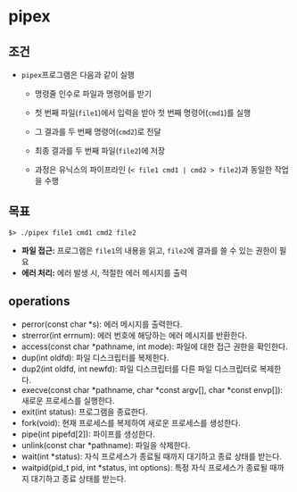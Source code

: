 # pipex

## 조건

- `pipex`프로그램은 다음과 같이 실행

  - 명령줄 인수로 파일과 명령어를 받기
  - 첫 번째 파일(`file1`)에서 입력을 받아 첫 번째 명령어(`cmd1`)를 실행
  - 그 결과를 두 번째 명령어(`cmd2`)로 전달
  - 최종 결과를 두 번째 파일(`file2`)에 저장

  - 과정은 유닉스의 파이프라인 (`< file1 cmd1 | cmd2 > file2`)과 동일한 작업을 수행

## 목표

```shell
$> ./pipex file1 cmd1 cmd2 file2
```

- **파일 접근:** 프로그램은 `file1`의 내용을 읽고, `file2`에 결과를 쓸 수 있는 권한이 필요
- **에러 처리:** 에러 발생 시, 적절한 에러 메시지를 출력

## operations

- perror(const char \*s): 에러 메시지를 출력한다.
- strerror(int errnum): 에러 번호에 해당하는 에러 메시지를 반환한다.
- access(const char \*pathname, int mode): 파일에 대한 접근 권한을 확인한다.
- dup(int oldfd): 파일 디스크립터를 복제한다.
- dup2(int oldfd, int newfd): 파일 디스크립터를 다른 파일 디스크립터로 복제한다.
- execve(const char *pathname, char *const argv[], char \*const envp[]): 새로운 프로세스를 실행한다.
- exit(int status): 프로그램을 종료한다.
- fork(void): 현재 프로세스를 복제하여 새로운 프로세스를 생성한다.
- pipe(int pipefd[2]): 파이프를 생성한다.
- unlink(const char \*pathname): 파일을 삭제한다.
- wait(int \*status): 자식 프로세스가 종료될 때까지 대기하고 종료 상태를 받는다.
- waitpid(pid_t pid, int \*status, int options): 특정 자식 프로세스가 종료될 때까지 대기하고 종료 상태를 받는다.
